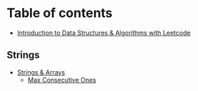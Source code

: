 # Table of contents

* [Introduction to Data Structures & Algorithms with Leetcode](README.md)

## Strings

* [Strings & Arrays](strings/strings-1/README.md)
  * [Max Consecutive Ones](strings/strings-1/max-consecutive-ones.md)

